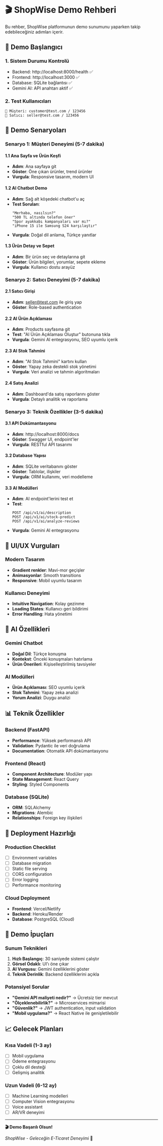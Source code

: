 # 🎬 ShopWise Demo Rehberi

Bu rehber, ShopWise platformunun demo sunumunu yaparken takip edebileceğiniz adımları içerir.

## 🚀 Demo Başlangıcı

### 1. Sistem Durumu Kontrolü
- Backend: http://localhost:8000/health ✅
- Frontend: http://localhost:3000 ✅
- Database: SQLite bağlantısı ✅
- Gemini AI: API anahtarı aktif ✅

### 2. Test Kullanıcıları
```
👤 Müşteri: customer@test.com / 123456
🏪 Satıcı: seller@test.com / 123456
```

## 🎯 Demo Senaryoları

### Senaryo 1: Müşteri Deneyimi (5-7 dakika)

#### 1.1 Ana Sayfa ve Ürün Keşfi
- **Adım**: Ana sayfaya git
- **Göster**: Öne çıkan ürünler, trend ürünler
- **Vurgula**: Responsive tasarım, modern UI

#### 1.2 AI Chatbot Demo
- **Adım**: Sağ alt köşedeki chatbot'u aç
- **Test Soruları**:
  ```
  "Merhaba, nasılsın?"
  "500 TL altında telefon öner"
  "Spor ayakkabı kampanyaları var mı?"
  "iPhone 15 ile Samsung S24 karşılaştır"
  ```
- **Vurgula**: Doğal dil anlama, Türkçe yanıtlar

#### 1.3 Ürün Detay ve Sepet
- **Adım**: Bir ürün seç ve detaylarına git
- **Göster**: Ürün bilgileri, yorumlar, sepete ekleme
- **Vurgula**: Kullanıcı dostu arayüz

### Senaryo 2: Satıcı Deneyimi (5-7 dakika)

#### 2.1 Satıcı Girişi
- **Adım**: seller@test.com ile giriş yap
- **Göster**: Role-based authentication

#### 2.2 AI Ürün Açıklaması
- **Adım**: Products sayfasına git
- **Test**: "AI Ürün Açıklaması Oluştur" butonuna tıkla
- **Vurgula**: Gemini AI entegrasyonu, SEO uyumlu içerik

#### 2.3 AI Stok Tahmini
- **Adım**: "AI Stok Tahmini" kartını kullan
- **Göster**: Yapay zeka destekli stok yönetimi
- **Vurgula**: Veri analizi ve tahmin algoritmaları

#### 2.4 Satış Analizi
- **Adım**: Dashboard'da satış raporlarını göster
- **Vurgula**: Detaylı analitik ve raporlama

### Senaryo 3: Teknik Özellikler (3-5 dakika)

#### 3.1 API Dokümantasyonu
- **Adım**: http://localhost:8000/docs
- **Göster**: Swagger UI, endpoint'ler
- **Vurgula**: RESTful API tasarımı

#### 3.2 Database Yapısı
- **Adım**: SQLite veritabanını göster
- **Göster**: Tablolar, ilişkiler
- **Vurgula**: ORM kullanımı, veri modelleme

#### 3.3 AI Modülleri
- **Adım**: AI endpoint'lerini test et
- **Test**: 
  ```
  POST /api/v1/ai/description
  POST /api/v1/ai/stock-predict
  POST /api/v1/ai/analyze-reviews
  ```
- **Vurgula**: Gemini AI entegrasyonu

## 🎨 UI/UX Vurguları

### Modern Tasarım
- **Gradient renkler**: Mavi-mor geçişler
- **Animasyonlar**: Smooth transitions
- **Responsive**: Mobil uyumlu tasarım

### Kullanıcı Deneyimi
- **Intuitive Navigation**: Kolay gezinme
- **Loading States**: Kullanıcı geri bildirimi
- **Error Handling**: Hata yönetimi

## 🤖 AI Özellikleri

### Gemini Chatbot
- **Doğal Dil**: Türkçe konuşma
- **Kontekst**: Önceki konuşmaları hatırlama
- **Ürün Önerileri**: Kişiselleştirilmiş tavsiyeler

### AI Modülleri
- **Ürün Açıklaması**: SEO uyumlu içerik
- **Stok Tahmini**: Yapay zeka analizi
- **Yorum Analizi**: Duygu analizi

## 📊 Teknik Özellikler

### Backend (FastAPI)
- **Performance**: Yüksek performanslı API
- **Validation**: Pydantic ile veri doğrulama
- **Documentation**: Otomatik API dokümantasyonu

### Frontend (React)
- **Component Architecture**: Modüler yapı
- **State Management**: React Query
- **Styling**: Styled Components

### Database (SQLite)
- **ORM**: SQLAlchemy
- **Migrations**: Alembic
- **Relationships**: Foreign key ilişkileri

## 🚀 Deployment Hazırlığı

### Production Checklist
- [ ] Environment variables
- [ ] Database migration
- [ ] Static file serving
- [ ] CORS configuration
- [ ] Error logging
- [ ] Performance monitoring

### Cloud Deployment
- **Frontend**: Vercel/Netlify
- **Backend**: Heroku/Render
- **Database**: PostgreSQL (Cloud)

## 🎯 Demo İpuçları

### Sunum Teknikleri
1. **Hızlı Başlangıç**: 30 saniyede sistemi çalıştır
2. **Görsel Odaklı**: UI'ı öne çıkar
3. **AI Vurgusu**: Gemini özelliklerini göster
4. **Teknik Derinlik**: Backend özelliklerini açıkla

### Potansiyel Sorular
- **"Gemini API maliyeti nedir?"** → Ücretsiz tier mevcut
- **"Ölçeklenebilirlik?"** → Microservices mimarisi
- **"Güvenlik?"** → JWT authentication, input validation
- **"Mobil uygulama?"** → React Native ile genişletilebilir

## 📈 Gelecek Planları

### Kısa Vadeli (1-3 ay)
- [ ] Mobil uygulama
- [ ] Ödeme entegrasyonu
- [ ] Çoklu dil desteği
- [ ] Gelişmiş analitik

### Uzun Vadeli (6-12 ay)
- [ ] Machine Learning modelleri
- [ ] Computer Vision entegrasyonu
- [ ] Voice assistant
- [ ] AR/VR deneyimi

---

**🎬 Demo Başarılı Olsun!** 

*ShopWise - Geleceğin E-Ticaret Deneyimi* 🚀 
